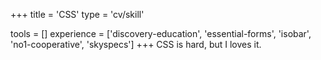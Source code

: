 +++
title = 'CSS'
type = 'cv/skill'

tools = []
experience = ['discovery-education', 'essential-forms', 'isobar', 'no1-cooperative', 'skyspecs']
+++
CSS is hard, but I loves it.
